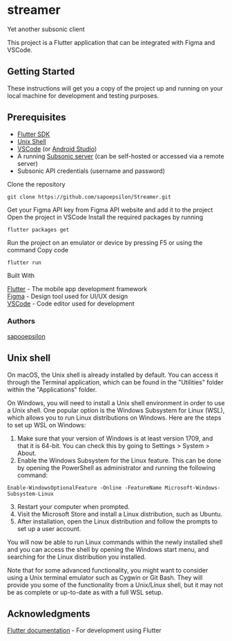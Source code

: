 # streamer
Yet another subsonic client


This project is a Flutter application that can be integrated with Figma and VSCode.

## Getting Started

These instructions will get you a copy of the project up and running on your local machine for development and testing purposes.

## Prerequisites
* [Flutter SDK](https://docs.flutter.dev/get-started/install) <br />
* [Unix Shell](https://github.com/sapoepsilon/Streamer/edit/main/README.md#unix-shell)<br />
* [VSCode](https://code.visualstudio.com/) (or [Android Studio](https://developer.android.com/studio))<br />
* A running [Subsonic server](http://www.subsonic.org/pages/index.jsp) (can be self-hosted or accessed via a remote server)<br />
* Subsonic API credentials (username and password)<br />

Clone the repository<br />
```
git clone https://github.com/sapoepsilon/Streamer.git
```


Get your Figma API key from Figma API website and add it to the project
Open the project in VSCode
Install the required packages by running
```
flutter packages get
```

Run the project on an emulator or device by pressing F5 or using the command
Copy code
```
flutter run
```

Built With

[Flutter](https://flutter.dev/) - The mobile app development framework<br />
[Figma](https://www.figma.com/) - Design tool used for UI/UX design<br />
[VSCode](https://www.figma.com/) - Code editor used for development<br />

### Authors
[sapooepsilon](https://github.com/sapoepsilon)
## Unix shell
On macOS, the Unix shell is already installed by default. You can access it through the Terminal application, which can be found in the "Utilities" folder within the "Applications" 
folder.

On Windows, you will need to install a Unix shell environment in order to use a Unix shell. One popular option is the Windows Subsystem for Linux (WSL), which allows you to run 
Linux distributions on Windows. Here are the steps to set up WSL on Windows:

1. Make sure that your version of Windows is at least version 1709, and that it is 64-bit. You can check this by going to Settings > System > About.<br />
2. Enable the Windows Subsystem for the Linux feature. This can be done by opening the PowerShell as administrator and running the following command:<br />
```
Enable-WindowsOptionalFeature -Online -FeatureName Microsoft-Windows-Subsystem-Linux
```
3. Restart your computer when prompted.
4. Visit the Microsoft Store and install a Linux distribution, such as Ubuntu.
5. After installation, open the Linux distribution and follow the prompts to set up a user account.

You will now be able to run Linux commands within the newly installed shell and you can access the shell by opening the Windows start menu, and searching for the Linux distribution 
you installed.

Note that for some advanced functionality, you might want to consider using a Unix terminal emulator such as Cygwin or Git Bash. They will provide you some of the functionality from 
a Unix/Linux shell, but it may not be as complete or up-to-date as with a full WSL setup.




## Acknowledgments

[Flutter documentation](https://docs.flutter.dev) - For development using Flutter

